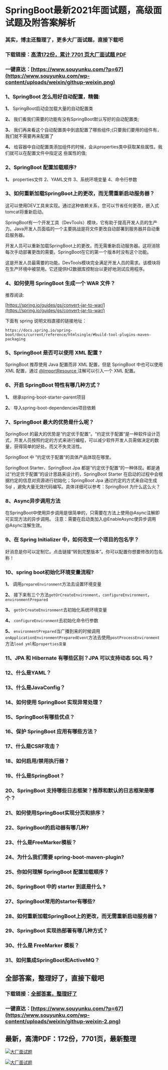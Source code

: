 # SpringBoot最新2021年面试题，高级面试题及附答案解析

### 其实，博主还整理了，更多大厂面试题，直接下载吧

### 下载链接：[高清172份，累计 7701 页大厂面试题  PDF](https://github.com/souyunku/DevBooks/blob/master/docs/index.md)

### 一键直达：[https://www.souyunku.com/?p=67](https://www.souyunku.com/wp-content/uploads/weixin/githup-weixin.png)



### 1、SpringBoot 怎么用好自动配置，精髓:

**1、** SpringBoot启动会加载大量的自动配置类

**2、** 我们看我们需要的功能有没有SpringBoot默认写好的自动配置类;

**3、** 我们再来看这个自动配置类中到底配置了哪些组件;(只要我们要用的组件有，我们就不需要再来配置了

**4、** 给容器中自动配置类添加组件的时候，会从properties类中获取某些属性。我们就可以在配置文件中指定这 些属性的值;


### 2、SpringBoot 配置加载顺序?

**1、** properties文件 2、YAML文件 3、系统环境变量 4、命令行参数


### 3、如何重新加载SpringBoot上的更改，而无需重新启动服务器？

这可以使用DEV工具来实现。通过这种依赖关系，您可以节省任何更改，嵌入式tomcat将重新启动。

SpringBoot有一个开发工具（DevTools）模块，它有助于提高开发人员的生产力。Java开发人员面临的一个主要挑战是将文件更改自动部署到服务器并自动重启服务器。

开发人员可以重新加载SpringBoot上的更改，而无需重新启动服务器。这将消除每次手动部署更改的需要。SpringBoot在它的第一个版本时没有这个功能。

这是开发人员最需要的功能。DevTools模块完全满足开发人员的需求。该模块将在生产环境中被禁用。它还提供H2数据库控制台以更好地测试应用程序。


### 4、如何使用 SpringBoot 生成一个 WAR 文件？

推荐阅读:

[https://spring.io/guides/gs/convert-jar-to-war/](https://spring.io/guides/gs/convert-jar-to-war/)

下面有 spring 说明文档直接的链接地址：

```
https://docs.spring.io/spring-boot/docs/current/reference/htmlsingle/#build-tool-plugins-maven-packaging
```


### 5、SpringBoot 是否可以使用 XML 配置 ?

SpringBoot 推荐使用 Java 配置而非 XML 配置，但是 SpringBoot 中也可以使用 XML 配置，通过 [@ImportResource ](/ImportResource ) 注解可以引入一个 XML 配置。


### 6、开启 SpringBoot 特性有哪几种方式？

**1、** 继承spring-boot-starter-parent项目

**2、** 导入spring-boot-dependencies项目依赖


### 7、SpringBoot 最大的优势是什么呢？

SpringBoot 的最大的优势是“约定优于配置“。“约定优于配置“是一种软件设计范式，开发人员按照约定的方式来进行编程，可以减少软件开发人员需做决定的数量，获得简单的好处，而又不失灵活性。

SpringBoot 中 “约定优于配置“的具体产品体现在哪里。

SpringBoot Starter、SpringBoot Jpa 都是“约定优于配置“的一种体现。都是通过“约定优于配置“的设计思路来设计的，SpringBoot Starter 在启动的过程中会根据约定的信息对资源进行初始化；SpringBoot Jpa 通过约定的方式来自动生成 Sql ，避免大量无效代码编写。具体详细可以参考：SpringBoot 为什么这么火？


### 8、Async异步调用方法

在SpringBoot中使用异步调用是很简单的，只需要在方法上使用@Async注解即可实现方法的异步调用。 注意：需要在启动类加入@EnableAsync使异步调用@Async注解生效。


### 9、在 Spring Initializer 中，如何改变一个项目的包名字？

好消息是你可以定制它。点击链接“转到完整版本”。你可以配置你想要修改的包名称！


### 10、spring boot初始化环境变量流程?

**1、** 调用`prepareEnvironment`方法去设置环境变量

**2、** 接下来有三个方法`getOrCreateEnvironment`，`configureEnvironment`，`environmentPrepared`

**3、** `getOrCreateEnvironment`去初始化系统环境变量

**4、** `configureEnvironment`去初始化命令行参数

**5、** `environmentPrepared`当广播到来的时候调用`onApplicationEnvironmentPreparedEvent`方法去使用`postProcessEnvironment`方法`load yml`和`properties变量`


### 11、JPA 和 Hibernate 有哪些区别？JPA 可以支持动态 SQL 吗？
### 12、什么是YAML？
### 13、什么是JavaConfig？
### 14、如何使用 SpringBoot 实现异常处理？
### 15、SpringBoot有哪些优点？
### 16、保护 SpringBoot 应用有哪些方法？
### 17、什么是CSRF攻击？
### 18、如何启用/禁用执行器？
### 19、什么是SpringBoot？
### 20、SpringBoot 支持哪些日志框架？推荐和默认的日志框架是哪个？
### 21、如何使用SpringBoot实现分页和排序？
### 22、SpringBoot的启动器有哪几种?
### 23、什么是FreeMarker模板？
### 24、为什么我们需要 spring-boot-maven-plugin?
### 25、你如何理解 SpringBoot 配置加载顺序？
### 26、SpringBoot 中的 starter 到底是什么 ?
### 27、SpringBoot常用的starter有哪些?
### 28、如何重新加载SpringBoot上的更改，而无需重新启动服务器？
### 29、SpringBoot 实现热部署有哪几种方式？
### 30、什么是 FreeMarker 模板？
### 31、如何集成SpringBoot和ActiveMQ？




## 全部答案，整理好了，直接下载吧

### 下载链接：[全部答案，整理好了](https://www.souyunku.com/wp-content/uploads/weixin/githup-weixin-2.png)

### 一键直达：[https://www.souyunku.com/?p=67](https://www.souyunku.com/wp-content/uploads/weixin/githup-weixin-2.png)


## 最新，高清PDF：172份，7701页，最新整理

[![大厂面试题](https://www.souyunku.com/wp-content/uploads/weixin/mst.png "架构师专栏")](https://www.souyunku.com/wp-content/uploads/weixin/githup-weixin.png "架构师专栏")

[![大厂面试题](https://www.souyunku.com/wp-content/uploads/weixin/githup-weixin.png "架构师专栏")](https://www.souyunku.com/wp-content/uploads/weixin/githup-weixin.png "架构师专栏")
